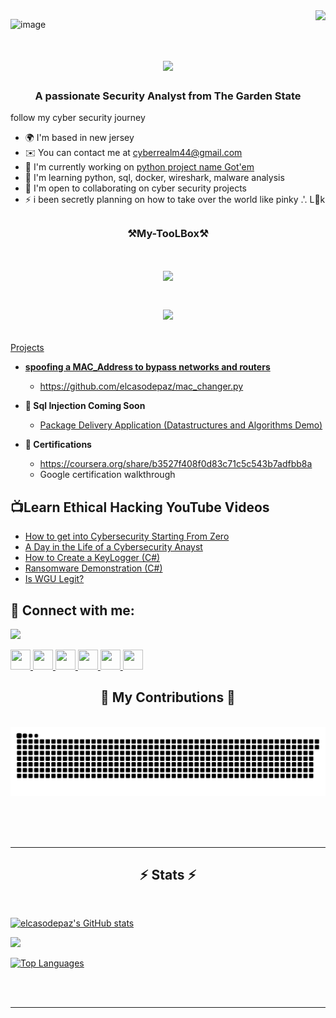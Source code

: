    <img align="right" src="https://visitor-badge.laobi.icu/badge?page_id=elcasodepaz.Elcasodepaz" />

![image](https://github.com/elcasodepaz/Elcasodepaz/assets/88005094/91396d0b-e5c7-47a8-82a5-178e34824b13)

<h1 align="center">
    <img src="https://readme-typing-svg.herokuapp.com/?font=Righteous&size=35&center=true&vCenter=true&width=500&height=70&duration=4000&lines=Hi+There!+👋;+I'm,cybeREYez;" />
 <h3 align="center">A passionate Security Analyst from The Garden State</h3>  

follow my cyber security journey 
* 🌍  I'm based in new jersey
* ✉️  You can contact me at [cyberrealm44@gmail.com](mailto:cyberrealm44@gmail.com)
* 🚀  I'm currently working on [python project name Got'em](http://github.com/elcasodepaz/Got-em)
* 🧠  I'm learning python, sql, docker, wireshark, malware analysis
* 🤝  I'm open to collaborating on cyber security projects
* ⚡  i been secretly planning on how to take over the world like pinky .'. L👀k 
  <h2></h2>

<h3 align="center">⚒️My-TooLBox⚒️ 
<h1 align="center">
  <a href="https://git.io/typing-svg">
    <img src="https://readme-typing-svg.herokuapp.com/?
<div align="center">
<p align="center">
  <a href="https://skillicons.dev">
    <img src="https://skillicons.dev/icons?i=linux,py,mysql,git,docker,vim,raspberrypi "
        /> <h2 > </h2> Projects </h2>

- <b> spoofing a MAC_Address to bypass networks and routers </b>
  -  </b> https://github.com/elcasodepaz/mac_changer.py
- <b>💉 Sql Injection Coming Soon </b>

  - [Package Delivery Application (Datastructures and Algorithms Demo)](https://github.com/elcasodepaz/mac_changer.py)
- <b> 📃 Certifications </b>
   - https://coursera.org/share/b3527f408f0d83c71c5c543b7adfbb8a
   - Google certification walkthrough


 <h2>📺Learn Ethical Hacking YouTube Videos</h2>

- [How to get into Cybersecurity Starting From Zero](https://www.youtube.com/watch?v=a83ASGn_V_s)
- [A Day in the Life of a Cybersecurity Anayst](https://www.youtube.com/watch?v=uHy3oM7NnoU)
- [How to Create a KeyLogger (C#)](https://www.youtube.com/watch?v=N-L9hklSlNk)
- [Ransomware Demonstration (C#)](https://www.youtube.com/watch?v=OfvdQeh79s0)
- [Is WGU Legit?](https://www.youtube.com/watch?v=E2MwRWxDBkA)

 <h2> 🤳 Connect with me:</h2> <a href="https://www.x.com/CyberEy3z" target="_blank" rel="noreferrer"><img
                  src="https://img.shields.io/twitter/follow/CyberEy3z?logo=twitter&style=for-the-badge&color=a855f7&labelColor=000000"
                /></a>
<p align="left"> <a href="https://www.github.com/elcasodepaz" target="_blank" rel="noreferrer"> <picture> <source media="(prefers-color-scheme: dark)" srcset="https://raw.githubusercontent.com/danielcranney/readme-generator/main/public/icons/socials/github-dark.svg" /> <source media="(prefers-color-scheme: light)" srcset="https://raw.githubusercontent.com/danielcranney/readme-generator/main/public/icons/socials/github.svg" /> <img src="https://raw.githubusercontent.com/danielcranney/readme-generator/main/public/icons/socials/github.svg" width="32" height="32" /> </picture> </a> <a href="http://www.instagram.com/cybery3z" target="_blank" rel="noreferrer"> <picture> <source media="(prefers-color-scheme: dark)" srcset="https://raw.githubusercontent.com/danielcranney/readme-generator/main/public/icons/socials/instagram-dark.svg" /> <source media="(prefers-color-scheme: light)" srcset="https://raw.githubusercontent.com/danielcranney/readme-generator/main/public/icons/socials/instagram.svg" /> <img src="https://raw.githubusercontent.com/danielcranney/readme-generator/main/public/icons/socials/instagram.svg" width="32" height="32" /> </picture> </a> <a href="https://www.linkedin.com/in/CybeREyez" target="_blank" rel="noreferrer"> <picture> <source media="(prefers-color-scheme: dark)" srcset="https://raw.githubusercontent.com/danielcranney/readme-generator/main/public/icons/socials/linkedin-dark.svg" /> <source media="(prefers-color-scheme: light)" srcset="https://raw.githubusercontent.com/danielcranney/readme-generator/main/public/icons/socials/linkedin.svg" /> <img src="https://raw.githubusercontent.com/danielcranney/readme-generator/main/public/icons/socials/linkedin.svg" width="32" height="32" /> </picture> </a> <a href="http://www.medium.com/Wizard" target="_blank" rel="noreferrer"> <picture> <source media="(prefers-color-scheme: dark)" srcset="https://raw.githubusercontent.com/danielcranney/readme-generator/main/public/icons/socials/medium-dark.svg" /> <source media="(prefers-color-scheme: light)" srcset="https://raw.githubusercontent.com/danielcranney/readme-generator/main/public/icons/socials/medium.svg" /> <img src="https://raw.githubusercontent.com/danielcranney/readme-generator/main/public/icons/socials/medium.svg" width="32" height="32" /> </picture> </a> <a href="https://www.x.com/CyberEy3z" target="_blank" rel="noreferrer"> <picture> <source media="(prefers-color-scheme: dark)" srcset="https://raw.githubusercontent.com/danielcranney/readme-generator/main/public/icons/socials/twitter-dark.svg" /> <source media="(prefers-color-scheme: light)" srcset="https://raw.githubusercontent.com/danielcranney/readme-generator/main/public/icons/socials/twitter.svg" /> <img src="https://raw.githubusercontent.com/danielcranney/readme-generator/main/public/icons/socials/twitter.svg" width="32" height="32" /> </picture> </a> <a href="https://www.threads.net/@cyberey3z" target="_blank" rel="noreferrer"> <picture> <source media="(prefers-color-scheme: dark)" srcset="https://raw.githubusercontent.com/danielcranney/readme-generator/main/public/icons/socials/threads-dark.svg" /> <source media="(prefers-color-scheme: light)" srcset="https://raw.githubusercontent.com/danielcranney/readme-generator/main/public/icons/socials/threads.svg" /> <img src="https://raw.githubusercontent.com/danielcranney/readme-generator/main/public/icons/socials/threads.svg" width="32" height="32" /> </picture> </a></p>

 <div align="center"> <h2>🐍 My Contributions 🐍 </h2>
  <br>
  <img alt="snake eating my contributions" src="https://raw.githubusercontent.com/elcasodepaz/Elcasodepaz/output/github-contribution-grid-snake.svg" />
  
  <br/><br/><br/>
</div>

<hr/>

<h2 align="center">⚡ Stats ⚡</h2>
<br>

<a href="http://www.github.com/elcasodepaz"><img src="https://github-readme-stats.vercel.app/api?username=elcasodepaz&show_icons=true&hide=&count_private=true&title_color=a855f7&text_color=22c55e&icon_color=a855f7&bg_color=000000&hide_border=true&show_icons=true" alt="elcasodepaz's GitHub stats" /></a>

<a href="http://www.github.com/elcasodepaz"><img src="https://github-readme-streak-stats.herokuapp.com/?user=elcasodepaz&stroke=22c55e&background=000000&ring=a855f7&fire=a855f7&currStreakNum=22c55e&currStreakLabel=a855f7&sideNums=22c55e&sideLabels=22c55e&dates=22c55e&hide_border=true" /></a>

<a href="https://github.com/elcasodepaz" align="left"><img src="https://github-readme-stats.vercel.app/api/top-langs/?username=elcasodepaz&langs_count=10&title_color=a855f7&text_color=22c55e&icon_color=a855f7&bg_color=000000&hide_border=true&locale=en&custom_title=Top%20%Languages" alt="Top Languages" /></a>



<br/><br/>

<hr/>

<br/>



<br/>




